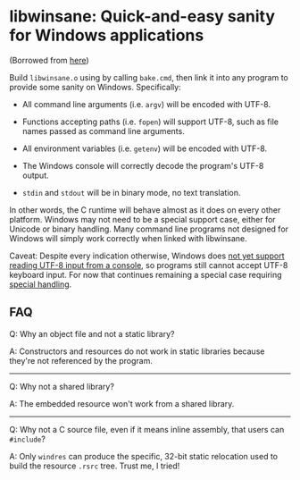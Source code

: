 
# libwinsane: Quick-and-easy sanity for Windows applications

(Borrowed from [here](https://github.com/skeeto/scratch/tree/master/libwinsane))

Build `libwinsane.o` using by calling `bake.cmd`, then link it into any program to
provide some sanity on Windows. Specifically:

* All command line arguments (i.e. `argv`) will be encoded with UTF-8.

* Functions accepting paths (i.e. `fopen`) will support UTF-8, such as
  file names passed as command line arguments.

* All environment variables (i.e. `getenv`) will be encoded with UTF-8.

* The Windows console will correctly decode the program's UTF-8 output.

* `stdin` and `stdout` will be in binary mode, no text translation.

In other words, the C runtime will behave almost as it does on every other
platform. Windows may not need to be a special support case, either for
Unicode or binary handling. Many command line programs not designed for
Windows will simply work correctly when linked with libwinsane.

Caveat: Despite every indication otherwise, Windows does [not yet support
reading UTF-8 input from a console][in], so programs still cannot accept
UTF-8 keyboard input. For now that continues remaining a special case
requiring [special handling][pw].

## FAQ

Q: Why an object file and not a static library?

A: Constructors and resources do not work in static libraries because
they're not referenced by the program.

* * *

Q: Why not a shared library?

A: The embedded resource won't work from a shared library.

* * *

Q: Why not a C source file, even if it means inline assembly, that users
can `#include`?

A: Only `windres` can produce the specific, 32-bit static relocation used
to build the resource `.rsrc` tree. Trust me, I tried!


[in]: https://github.com/microsoft/terminal/issues/4551#issuecomment-585487802
[pw]: https://nullprogram.com/blog/2020/05/04/
